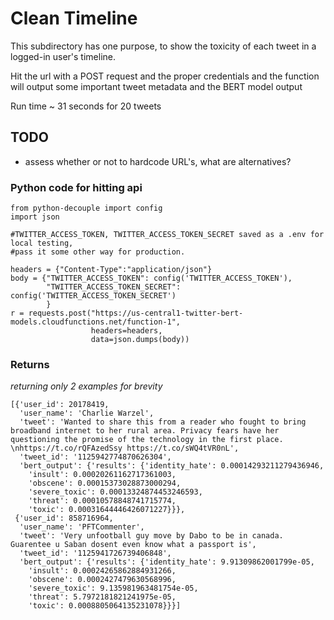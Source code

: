 # Clean Timeline
This subdirectory has one purpose, to show the toxicity of each tweet in a logged-in user's timeline.

Hit the url with a POST request and the proper credentials and the function will output some important tweet metadata and the BERT model output

Run time ~ 31 seconds for 20 tweets
## TODO
* assess whether or not to hardcode URL's, what are alternatives?


### Python code for hitting api
```import requests
from python-decouple import config
import json

#TWITTER_ACCESS_TOKEN, TWITTER_ACCESS_TOKEN_SECRET saved as a .env for local testing,
#pass it some other way for production.

headers = {"Content-Type":"application/json"}
body = {"TWITTER_ACCESS_TOKEN": config('TWITTER_ACCESS_TOKEN'),
        "TWITTER_ACCESS_TOKEN_SECRET": config('TWITTER_ACCESS_TOKEN_SECRET')
        }
r = requests.post("https://us-central1-twitter-bert-models.cloudfunctions.net/function-1",
                  headers=headers,
                  data=json.dumps(body))
```
### Returns
*returning only 2 examples for brevity*
``` 
[{'user_id': 20178419,
  'user_name': 'Charlie Warzel',
  'tweet': 'Wanted to share this from a reader who fought to bring broadband internet to her rural area. Privacy fears have her questioning the promise of the technology in the first place. \nhttps://t.co/rQFAzedSsy https://t.co/sWQ4tVR0nL',
  'tweet_id': '1125942774870626304',
  'bert_output': {'results': {'identity_hate': 0.00014293211279436946,
    'insult': 0.00020261162717361003,
    'obscene': 0.00015373028873000294,
    'severe_toxic': 0.00013324874453246593,
    'threat': 0.00010578848741715774,
    'toxic': 0.00031644446426071227}}},
 {'user_id': 858716964,
  'user_name': 'PFTCommenter',
  'tweet': 'Very unfootball guy move by Dabo to be in canada. Guarentee u Saban dosent even know what a passport is',
  'tweet_id': '1125941726739406848',
  'bert_output': {'results': {'identity_hate': 9.91309862001799e-05,
    'insult': 0.00024265862884931266,
    'obscene': 0.0002427479630568996,
    'severe_toxic': 9.135981963481754e-05,
    'threat': 5.7972181821241975e-05,
    'toxic': 0.0008805064135231078}}}]
```
